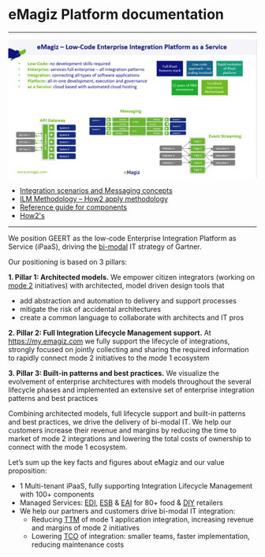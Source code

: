 # eMagiz Platform documentation
---  
![alttext](img/eMagiz_enterprise_ipaas.png) 
- [Integration scenarios and Messaging concepts](mds/integration/index.md)  
- [ILM Methodology – How2 apply methodology](mds/iPaaS/index.md)
- [Reference guide for components](mds/referenceguide/index.md) 
- [How2's](mds/howto/index.md)
---

 

We position GEERT as the low-code Enterprise Integration Platform as Service (iPaaS), driving the [bi-modal](https://www.gartner.com/it-glossary/bimodal/) IT strategy of Gartner. 

Our positioning is based on 3 pillars:

**1. Pillar 1: Architected models.** We empower citizen integrators (working on [mode 2](https://www.gartner.com/it-glossary/bimodal/) initiatives) with architected, model driven design tools that   
  * add abstraction and automation to delivery and support processes  
  * mitigate the risk of accidental architectures  
  * create a common language to collaborate with architects and IT pros  
  
**2. Pillar 2: Full Integration Lifecycle Management support.** At https://my.emagiz.com we fully support the lifecycle of integrations, strongly focused on jointly collecting and sharing the required information to rapidly connect mode 2 initiatives to the mode 1 ecosystem  

**3. Pillar 3: Built-in patterns and best practices.** We visualize the evolvement of enterprise architectures with models throughout the several lifecycle phases and implemented an extensive set of enterprise integration patterns and best practices  

Combining architected models, full lifecycle support and built-in patterns and best practices, we drive the delivery of bi-modal IT. We help our customers increase their revenue and margins by reducing the time to market of mode 2 integrations and lowering the total costs of ownership to connect with the mode 1 ecosystem.  

Let’s sum up the key facts and figures about eMagiz and our value proposition:

  * 1 Multi-tenant iPaaS, fully supporting Integration Lifecycle Management with 100+ components
  * Managed Services: [EDI](https://en.wikipedia.org/wiki/Electronic_data_interchange "Electronic Data Interchange"), [ESB](https://en.wikipedia.org/wiki/Enterprise_service_bus "Enterprise Service Bus") & [EAI](https://en.wikipedia.org/wiki/Enterprise_application_integration "Enterprise Application Integration") for 80+ food & [DIY](https://en.wikipedia.org/wiki/Do_it_yourself "Do It Yourself") retailers
  * We help our partners and customers drive bi-modal IT integration:
    * Reducing [TTM](https://en.wikipedia.org/wiki/Time_to_market "Time To Market") of mode 1 application  integration, increasing revenue and margins of mode 2 initiatives
    * Lowering [TCO](https://en.wikipedia.org/wiki/Total_cost_of_ownership "Total Cost of Ownership") of integration: smaller teams, faster implementation, reducing maintenance costs


<!--- 
- Tutorials
- Best practices 
--->
<!--- - Platform API documentation
- Release notes
--->

<!-- This page is NOT taken into account automatically in our build process! -->
